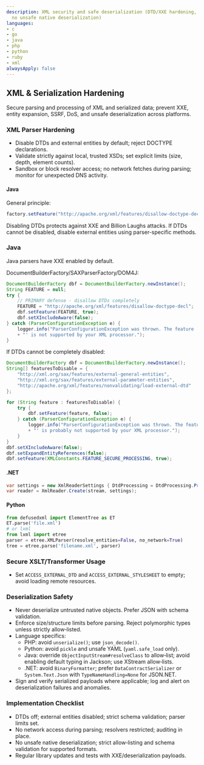 ```yaml
---
description: XML security and safe deserialization (DTD/XXE hardening, schema validation,
  no unsafe native deserialization)
languages:
- c
- go
- java
- php
- python
- ruby
- xml
alwaysApply: false
---
```


## XML & Serialization Hardening

Secure parsing and processing of XML and serialized data; prevent XXE, entity expansion, SSRF, DoS, and unsafe deserialization across platforms.

### XML Parser Hardening
- Disable DTDs and external entities by default; reject DOCTYPE declarations.
- Validate strictly against local, trusted XSDs; set explicit limits (size, depth, element counts).
- Sandbox or block resolver access; no network fetches during parsing; monitor for unexpected DNS activity.

#### Java
General principle:
```java
factory.setFeature("http://apache.org/xml/features/disallow-doctype-decl", true);
```

Disabling DTDs protects against XXE and Billion Laughs attacks. If DTDs cannot be disabled, disable external entities using parser-specific methods.

### Java

Java parsers have XXE enabled by default.

DocumentBuilderFactory/SAXParserFactory/DOM4J:

```java
DocumentBuilderFactory dbf = DocumentBuilderFactory.newInstance();
String FEATURE = null;
try {
    // PRIMARY defense - disallow DTDs completely
    FEATURE = "http://apache.org/xml/features/disallow-doctype-decl";
    dbf.setFeature(FEATURE, true);
    dbf.setXIncludeAware(false);
} catch (ParserConfigurationException e) {
    logger.info("ParserConfigurationException was thrown. The feature '" + FEATURE
    + "' is not supported by your XML processor.");
}
```

If DTDs cannot be completely disabled:

```java
DocumentBuilderFactory dbf = DocumentBuilderFactory.newInstance();
String[] featuresToDisable = {
    "http://xml.org/sax/features/external-general-entities",
    "http://xml.org/sax/features/external-parameter-entities",
    "http://apache.org/xml/features/nonvalidating/load-external-dtd"
};

for (String feature : featuresToDisable) {
    try {    
        dbf.setFeature(feature, false); 
    } catch (ParserConfigurationException e) {
        logger.info("ParserConfigurationException was thrown. The feature '" + feature
        + "' is probably not supported by your XML processor.");
    }
}
dbf.setXIncludeAware(false);
dbf.setExpandEntityReferences(false);
dbf.setFeature(XMLConstants.FEATURE_SECURE_PROCESSING, true);
```

#### .NET
```csharp
var settings = new XmlReaderSettings { DtdProcessing = DtdProcessing.Prohibit, XmlResolver = null };
var reader = XmlReader.Create(stream, settings);
```

#### Python
```python
from defusedxml import ElementTree as ET
ET.parse('file.xml')
# or lxml
from lxml import etree
parser = etree.XMLParser(resolve_entities=False, no_network=True)
tree = etree.parse('filename.xml', parser)
```

### Secure XSLT/Transformer Usage
- Set `ACCESS_EXTERNAL_DTD` and `ACCESS_EXTERNAL_STYLESHEET` to empty; avoid loading remote resources.

### Deserialization Safety
- Never deserialize untrusted native objects. Prefer JSON with schema validation.
- Enforce size/structure limits before parsing. Reject polymorphic types unless strictly allow‑listed.
- Language specifics:
  - PHP: avoid `unserialize()`; use `json_decode()`.
  - Python: avoid `pickle` and unsafe YAML (`yaml.safe_load` only).
  - Java: override `ObjectInputStream#resolveClass` to allow‑list; avoid enabling default typing in Jackson; use XStream allow‑lists.
  - .NET: avoid `BinaryFormatter`; prefer `DataContractSerializer` or `System.Text.Json` with `TypeNameHandling=None` for JSON.NET.
- Sign and verify serialized payloads where applicable; log and alert on deserialization failures and anomalies.

### Implementation Checklist
- DTDs off; external entities disabled; strict schema validation; parser limits set.
- No network access during parsing; resolvers restricted; auditing in place.
- No unsafe native deserialization; strict allow‑listing and schema validation for supported formats.
- Regular library updates and tests with XXE/deserialization payloads.
